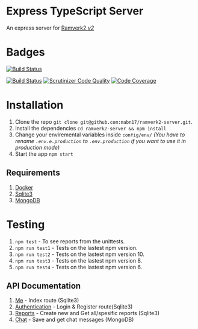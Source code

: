 # Express TypeScript Server
An express server for [Ramverk2 *v2*](https://dbwebb.se/kurser/ramverk2-v2)

# Badges
[![Build Status](https://travis-ci.org/mabn17/ramverk2-server.svg?branch=master)](https://travis-ci.org/mabn17/ramverk2-server)

[![Build Status](https://scrutinizer-ci.com/g/mabn17/ramverk2-server/badges/build.png?b=master)](https://scrutinizer-ci.com/g/mabn17/ramverk2-server/build-status/master) [![Scrutinizer Code Quality](https://scrutinizer-ci.com/g/mabn17/ramverk2-server/badges/quality-score.png?b=master)](https://scrutinizer-ci.com/g/mabn17/ramverk2-server/?branch=master) [![Code Coverage](https://scrutinizer-ci.com/g/mabn17/ramverk2-server/badges/coverage.png?b=master)](https://scrutinizer-ci.com/g/mabn17/ramverk2-server/?branch=master)

# Installation
1. Clone the repo `git clone git@github.com:mabn17/ramverk2-server.git`.
2. Install the dependencies `cd ramverk2-server && npm install`
3. Change your enviremental variables inside `config/env/` *(You have to rename `.env.e.production` to `.env.production` if you want to use it in production mode)*
3. Start the app `npm start`

## Requirements
1. [Docker](https://www.docker.com/)
2. [Sqlite3](https://www.sqlite.org/index.html)
3. [MongoDB](https://www.mongodb.com/)

# Testing 
1. `npm test` - To see reports from the unittests.  
2. `npm run test1` - Tests on the lastest npm version. 
3. `npm run test2` - Tests on the lastest npm version 10.  
4. `npm run test3` - Tests on the lastest npm version 8.
5. `npm run test4` - Tests on the lastest npm version 6.

## API Documentation
1. [Me](src/routes/doc/Me.md) - Index route (Sqlite3)
2. [Authentication](src/routes/doc/Auth.md) - Login & Register route(Sqlite3)
3. [Reports](src/routes/doc/Report.md) - Create new and Get all/spesific reports (Sqlite3)
4. [Chat](src/routes/doc/Message.md) - Save and get chat messages (MongoDB)
